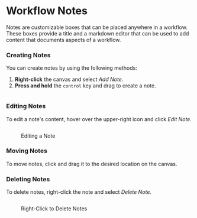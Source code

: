 # Workflow Notes

Notes are customizable boxes that can be placed anywhere in a workflow. These boxes provide a title and a markdown editor that can be used to add content that documents aspects of a workflow.

### Creating Notes

You can create notes by using the following methods:

1. **Right-click** the canvas and select _Add Note_.
2. **Press and hold** the `control` key and drag to create a note.

<figure><img src="../../../../.gitbook/assets/creating-a-note.gif" alt=""><figcaption></figcaption></figure>

### Editing Notes

To edit a note's content, hover over the upper-right icon and click _Edit Note._

<figure><img src="../../../../.gitbook/assets/editing-a-note.gif" alt=""><figcaption><p>Editing a Note</p></figcaption></figure>

### Moving Notes

To move notes, click and drag it to the desired location on the canvas.

### Deleting Notes

To delete notes, right-click the note and select _Delete Note._

<figure><img src="../../../../.gitbook/assets/delete-a-note.gif" alt=""><figcaption><p>Right-Click to Delete Notes</p></figcaption></figure>
